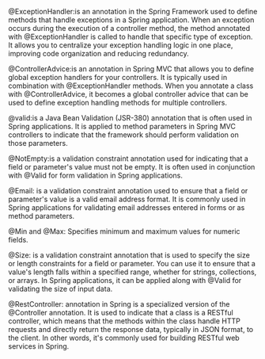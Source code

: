 @ExceptionHandler:is an annotation in the Spring Framework used to define methods that handle exceptions in a Spring application. When an exception occurs during the execution of a controller method, the method annotated with @ExceptionHandler is called to handle that specific type of exception. It allows you to centralize your exception handling logic in one place, improving code organization and reducing redundancy.

@ControllerAdvice:is an annotation in Spring MVC that allows you to define global exception handlers for your controllers. It is typically used in combination with @ExceptionHandler methods. When you annotate a class with @ControllerAdvice, it becomes a global controller advice that can be used to define exception handling methods for multiple controllers.<br>

@valid:is a Java Bean Validation (JSR-380) annotation that is often used in Spring applications. It is applied to method parameters in Spring MVC controllers to indicate that the framework should perform validation on those parameters.

@NotEmpty:is a validation constraint annotation used for indicating that a field or parameter's value must not be empty. It is often used in conjunction with @Valid for form validation in Spring applications.

@Email: is a validation constraint annotation used to ensure that a field or parameter's value is a valid email address format. It is commonly used in Spring applications for validating email addresses entered in forms or as method parameters.

@Min and @Max: Specifies minimum and maximum values for numeric fields.

@Size: is a validation constraint annotation that is used to specify the size or length constraints for a field or parameter. You can use it to ensure that a value's length falls within a specified range, whether for strings, collections, or arrays. In Spring applications, it can be applied along with @Valid for validating the size of input data.

@RestController: annotation in Spring is a specialized version of the @Controller annotation. It is used to indicate that a class is a RESTful controller, which means that the methods within the class handle HTTP requests and directly return the response data, typically in JSON format, to the client. In other words, it's commonly used for building RESTful web services in Spring.
